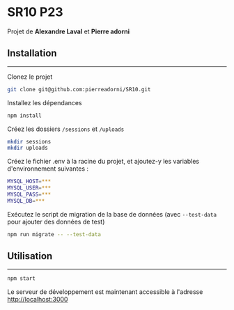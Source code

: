 # SR10 P23
Projet de **Alexandre Laval** et **Pierre adorni**

## Installation
***

Clonez le projet
```bash
git clone git@github.com:pierreadorni/SR10.git
```

Installez les dépendances
```bash
npm install
```

Créez les dossiers `/sessions` et `/uploads`
```bash
mkdir sessions
mkdir uploads
```
Créez le fichier .env à la racine du projet, et ajoutez-y les variables d'environnement suivantes :
```bash
MYSQL_HOST=***
MYSQL_USER=***
MYSQL_PASS=***
MYSQL_DB=***
```

Exécutez le script de migration de la base de données (avec `--test-data` pour ajouter des données de test)
```bash
npm run migrate -- --test-data
```

## Utilisation
***

```bash
npm start
```
Le serveur de développement est maintenant accessible à l'adresse [http://localhost:3000](http://localhost:3000)

